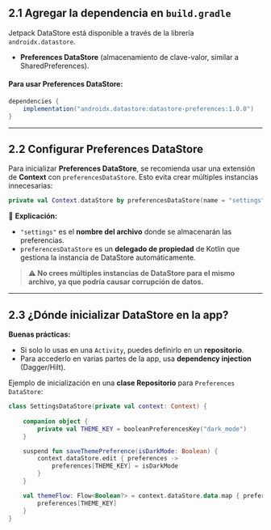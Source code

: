 ## **2.1 Agregar la dependencia en `build.gradle`**

Jetpack DataStore está disponible a través de la librería `androidx.datastore`. 

- **Preferences DataStore** (almacenamiento de clave-valor, similar a SharedPreferences).
#### **Para usar Preferences DataStore:**

```gradle
dependencies {
    implementation("androidx.datastore:datastore-preferences:1.0.0")
}
```

---

## **2.2 Configurar Preferences DataStore**

Para inicializar **Preferences DataStore**, se recomienda usar una extensión de **Context** con `preferencesDataStore`. Esto evita crear múltiples instancias innecesarias:

```kotlin
private val Context.dataStore by preferencesDataStore(name = "settings")
```

📌 **Explicación:**

- `"settings"` es el **nombre del archivo** donde se almacenarán las preferencias.
- `preferencesDataStore` es un **delegado de propiedad** de Kotlin que gestiona la instancia de DataStore automáticamente.

> **⚠️ No crees múltiples instancias de DataStore para el mismo archivo, ya que podría causar corrupción de datos.**

---

## **2.3 ¿Dónde inicializar DataStore en la app?**

**Buenas prácticas:**

- Si solo lo usas en una `Activity`, puedes definirlo en un **repositorio**.
- Para accederlo en varias partes de la app, usa **dependency injection** (Dagger/Hilt).

Ejemplo de inicialización en una **clase Repositorio** para `Preferences DataStore`:

```kotlin
class SettingsDataStore(private val context: Context) {
    
    companion object {
        private val THEME_KEY = booleanPreferencesKey("dark_mode")
    }

    suspend fun saveThemePreference(isDarkMode: Boolean) {
        context.dataStore.edit { preferences ->
            preferences[THEME_KEY] = isDarkMode
        }
    }

    val themeFlow: Flow<Boolean?> = context.dataStore.data.map { preferences ->
        preferences[THEME_KEY]
    }
}
```
